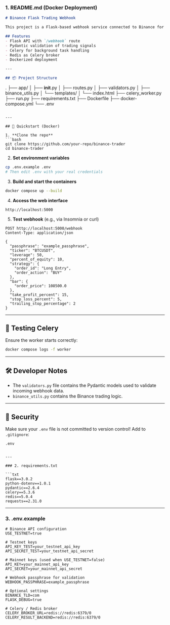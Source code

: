 ### 1. README.md (Docker Deployment)

```markdown
# Binance Flask Trading Webhook

This project is a Flask-based webhook service connected to Binance for automated trading. It uses Celery for background job processing and Docker Compose for container orchestration.

## Features
- Flask API with `/webhook` route
- Pydantic validation of trading signals
- Celery for background task handling
- Redis as Celery broker
- Dockerized deployment

---

## 📦 Project Structure

```
.
├── app/
│   ├── __init__.py
│   ├── routes.py
│   ├── validators.py
│   ├── binance_utils.py
│   └── templates/
│       └── index.html
├── celery_worker.py
├── run.py
├── requirements.txt
├── Dockerfile
├── docker-compose.yml
└── .env
```

---

## 🚀 Quickstart (Docker)

1. **Clone the repo**
```bash
git clone https://github.com/your-repo/binance-trader
cd binance-trader
```

2. **Set environment variables**
```bash
cp .env.example .env
# Then edit .env with your real credentials
```

3. **Build and start the containers**
```bash
docker compose up --build
```

4. **Access the web interface**
```
http://localhost:5000
```

5. **Test webhook** (e.g., via Insomnia or curl)
```
POST http://localhost:5000/webhook
Content-Type: application/json

{
  "passphrase": "example_passphrase",
  "ticker": "BTCUSDT",
  "leverage": 50,
  "percent_of_equity": 10,
  "strategy": {
    "order_id": "Long Entry",
    "order_action": "BUY"
  },
  "bar": {
    "order_price": 108500.0
  },
  "take_profit_percent": 15,
  "stop_loss_percent": 5,
  "trailing_stop_percentage": 2
}
```

---

## 🧪 Testing Celery
Ensure the worker starts correctly:
```bash
docker compose logs -f worker
```

---

## 🛠️ Developer Notes
- The `validators.py` file contains the Pydantic models used to validate incoming webhook data.
- `binance_utils.py` contains the Binance trading logic.

---

## 🔐 Security
Make sure your `.env` file is not committed to version control!
Add to `.gitignore`:
```
.env
```
```

---

### 2. requirements.txt

```txt
flask==3.0.2
python-dotenv==1.0.1
pydantic==2.6.4
celery==5.3.6
redis==5.0.4
requests==2.31.0
```

---

### 3. .env.example

```env
# Binance API configuration
USE_TESTNET=true

# Testnet keys
API_KEY_TEST=your_testnet_api_key
API_SECRET_TEST=your_testnet_api_secret

# Mainnet keys (used when USE_TESTNET=false)
API_KEY=your_mainnet_api_key
API_SECRET=your_mainnet_api_secret

# Webhook passphrase for validation
WEBHOOK_PASSPHRASE=example_passphrase

# Optional settings
BINANCE_TLD=com
FLASK_DEBUG=true

# Celery / Redis broker
CELERY_BROKER_URL=redis://redis:6379/0
CELERY_RESULT_BACKEND=redis://redis:6379/0
```
